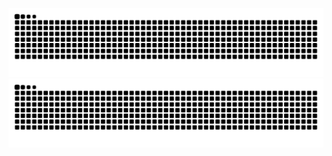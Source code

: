 <!---
<p align="left"> <img src="https://komarev.com/ghpvc/?username=night3y3&label=Profile%20views&color=0e75b6&style=flat" alt="night3y3" /> </p>

# <img src="https://github.com/Night3y3/Night3y3/blob/main/devcard.svg" width="400" alt="Sabuj's Dev Card"/>

# - 🔭 I’m currently SWE at **House of EdTech**

# - 📫 How to reach me **sabrexghosh@gmail.com**
-->

![GitHub Snake Light](https://raw.githubusercontent.com/Night3y3/Night3y3/output/github-contribution-grid-snake.svg#gh-light-mode-only)
![GitHub Snake dark](https://raw.githubusercontent.com/Night3y3/Night3y3/output/github-contribution-grid-snake-dark.svg#gh-dark-mode-only)
